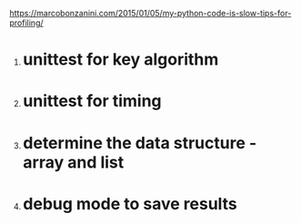 https://marcobonzanini.com/2015/01/05/my-python-code-is-slow-tips-for-profiling/
1. # unittest for key algorithm
2. # unittest for timing 
3. # determine the data structure - array and list
4. # debug mode to save results